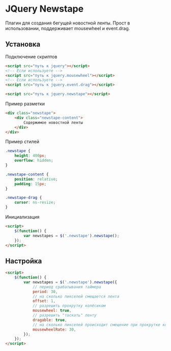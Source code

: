 JQuery Newstape
===================
Плагин для создания бегущей новостной ленты. Прост в использовании, поддерживает mousewheel и event.drag.

Установка
-------------
Подключение скриптов
``` html
<script src="путь к jquery"></script>
<!-- Если используете -->
<script src="путь к jquery.mousewheel"></script>
<!-- Если используете -->
<script src="путь к jquery.event.drag"></script>

<script src="путь к jquery.newstape"></script>
```
Пример разметки
``` html
<div class="newstape">
    <div class="newstape-content">
        Содержимое новостной ленты
    </div>
</div>
```
Пример стилей
``` css
.newstape {
    height: 400px;
    overflow: hidden;
}

.newstape-content {
    position: relative;
    padding: 15px;
}

.newstape-drag {
    cursor: ns-resize;
}
```
Инициализация
``` html
<script>
    $(function() {
        var newstapes = $('.newstape').newstape();
    });
</script>
```
Настройка
-------------
``` html
<script>
    $(function() {
        var newstapes = $('.newstape').newstape({
            // период срабатывания таймера
            period: 30, 
            // на сколько пикселей смещается лента
            offset: 1, 
            // разрешить прокрутку колёсиком
            mousewheel: true, 
            // разрешить "таскать" ленту
            dragable: true, 
            // на сколько пикселей происходит смещение при прокрутке колёсиком
            mousewheelRate: 30, 
        });
    });
</script>
```
